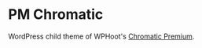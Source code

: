PM Chromatic
=============

WordPress child theme of WPHoot's [Chromatic Premium](https://wphoot.com/themes/chromatic/).
